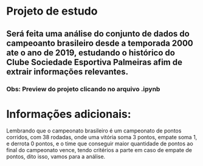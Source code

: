 # Projeto de estudo

## Será feita uma análise do conjunto de dados do campeoanto brasileiro desde a temporada 2000 ate o ano de 2019, estudando o histórico do Clube Sociedade Esportiva Palmeiras afim de extrair informações relevantes.
### Obs: Preview do projeto clicando no arquivo .ipynb

# Informações adicionais:
Lembrando que o campeonato brasileiro é um campeonato de pontos corridos, com 38 rodadas, onde uma vitória soma 3 pontos, empate soma 1, e derrota 0 pontos, e o time que conseguir maior quantidade de pontos ao final do campeonato vence, tendo critérios a parte em caso de empate de pontos, dito isso, vamos para a análise.
